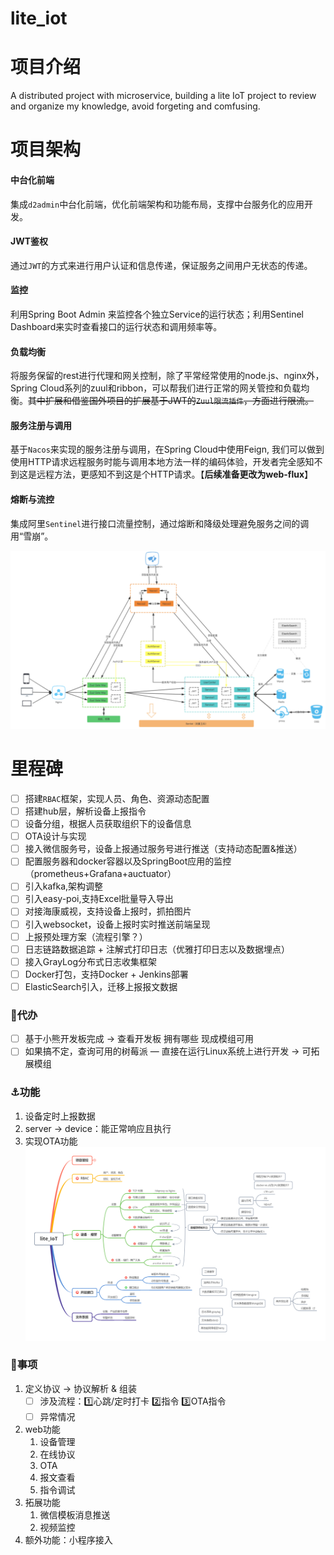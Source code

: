 # lite_iot

# 项目介绍

A distributed project with microservice, building a lite IoT project to review and organize my knowledge, avoid forgeting and comfusing.

# 项目架构
#### 中台化前端

集成`d2admin`中台化前端，优化前端架构和功能布局，支撑中台服务化的应用开发。

#### JWT鉴权

通过`JWT`的方式来进行用户认证和信息传递，保证服务之间用户无状态的传递。

#### 监控

利用Spring Boot Admin 来监控各个独立Service的运行状态；利用Sentinel Dashboard来实时查看接口的运行状态和调用频率等。

#### 负载均衡

将服务保留的rest进行代理和网关控制，除了平常经常使用的node.js、nginx外，Spring Cloud系列的zuul和ribbon，可以帮我们进行正常的网关管控和负载均衡。~~其中扩展和借鉴国外项目的扩展基于JWT的`Zuul限流插件`，方面进行限流。~~

#### 服务注册与调用

基于`Nacos`来实现的服务注册与调用，在Spring Cloud中使用Feign, 我们可以做到使用HTTP请求远程服务时能与调用本地方法一样的编码体验，开发者完全感知不到这是远程方法，更感知不到这是个HTTP请求。【**后续准备更改为web-flux**】

#### 熔断与流控

集成阿里`Sentinel`进行接口流量控制，通过熔断和降级处理避免服务之间的调用“雪崩”。

![系统架构图示](./doc/img/系统架构.png)

# 里程碑

- [ ] 搭建`RBAC`框架，实现人员、角色、资源动态配置
- [ ] 搭建hub层，解析设备上报指令
- [ ] 设备分组，根据人员获取组织下的设备信息
- [ ] OTA设计与实现
- [ ] 接入微信服务号，设备上报通过服务号进行推送（支持动态配置&推送）
- [ ] 配置服务器和docker容器以及SpringBoot应用的监控（prometheus+Grafana+auctuator）
- [ ] 引入kafka,架构调整
- [ ] 引入easy-poi,支持Excel批量导入导出
- [ ] 对接海康威视，支持设备上报时，抓拍图片
- [ ] 引入websocket，设备上报时实时推送前端呈现
- [ ] 上报预处理方案（流程引擎？）
- [ ] 日志链路数据追踪 + 注解式打印日志（优雅打印日志以及数据埋点）
- [ ] 接入GrayLog分布式日志收集框架
- [ ] Docker打包，支持Docker + Jenkins部署
- [ ] ElasticSearch引入，迁移上报报文数据

### 🚏代办

- [ ]  基于小熊开发板完成 → 查看开发板 拥有哪些 现成模组可用
- [ ]  如果搞不定，查询可用的树莓派 — 直接在运行Linux系统上进行开发  → 可拓展模组

### ⚓功能

1. 设备定时上报数据
2. server → device：能正常响应且执行
3. 实现OTA功能
![lite_iot功能图示](/images/lite_iot.png)

### 🤔事项

1. 定义协议 → 协议解析 & 组装
    - [ ]  涉及流程：1️⃣心跳/定时打卡  2️⃣指令 3️⃣OTA指令
    - [ ]  异常情况
2. web功能
    1. 设备管理
    2. 在线协议
    3. OTA
    4. 报文查看
    5. 指令调试
3. 拓展功能
    1. 微信模板消息推送
    2. 视频监控
4. 额外功能：小程序接入
